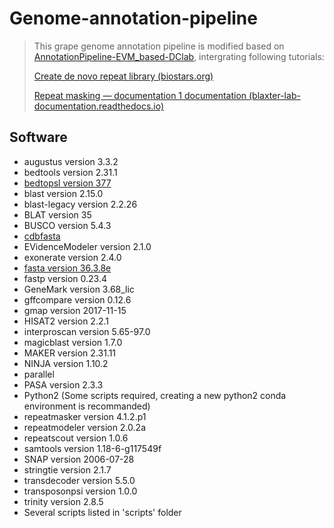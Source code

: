 # Genome-annotation-pipeline

> This grape genome annotation pipeline is modified based on [AnnotationPipeline-EVM_based-DClab](https://github.com/andreaminio/AnnotationPipeline-EVM_based-DClab), intergrating following tutorials:
>
> [Create de novo repeat library (biostars.org)](https://www.biostars.org/p/411101/)
>
> [Repeat masking — documentation 1 documentation (blaxter-lab-documentation.readthedocs.io)](https://blaxter-lab-documentation.readthedocs.io/en/latest/repeat-masking.html)

## Software

* augustus version 3.3.2
* bedtools version 2.31.1
* [bedtopsl version 377](https://anaconda.org/bioconda/ucsc-bedtopsl)
* blast version 2.15.0
* blast-legacy version 2.2.26
* BLAT version 35
* BUSCO version 5.4.3
* [cdbfasta](https://github.com/gpertea/cdbfasta)
* EVidenceModeler version 2.1.0
* exonerate version 2.4.0
* [fasta version 36.3.8e](https://anaconda.org/BioBuilds/fasta) 
* fastp version 0.23.4
* GeneMark version 3.68_lic
* gffcompare version 0.12.6
* gmap version 2017-11-15
* HISAT2 version 2.2.1
* interproscan version 5.65-97.0
* magicblast version 1.7.0
* MAKER version 2.31.11
* NINJA version 1.10.2
* parallel
* PASA version 2.3.3
* Python2 (Some scripts required, creating a new python2 conda environment is recommanded)
* repeatmasker  version 4.1.2.p1
* repeatmodeler version 2.0.2a
* repeatscout version 1.0.6
* samtools version 1.18-6-g117549f
* SNAP version 2006-07-28
* stringtie version 2.1.7
* transdecoder version 5.5.0
* transposonpsi version 1.0.0
* trinity version 2.8.5
* Several scripts listed in 'scripts' folder
